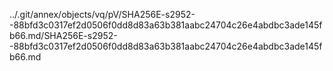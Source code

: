 ../.git/annex/objects/vq/pV/SHA256E-s2952--88bfd3c0317ef2d0506f0dd8d83a63b381aabc24704c26e4abdbc3ade145fb66.md/SHA256E-s2952--88bfd3c0317ef2d0506f0dd8d83a63b381aabc24704c26e4abdbc3ade145fb66.md